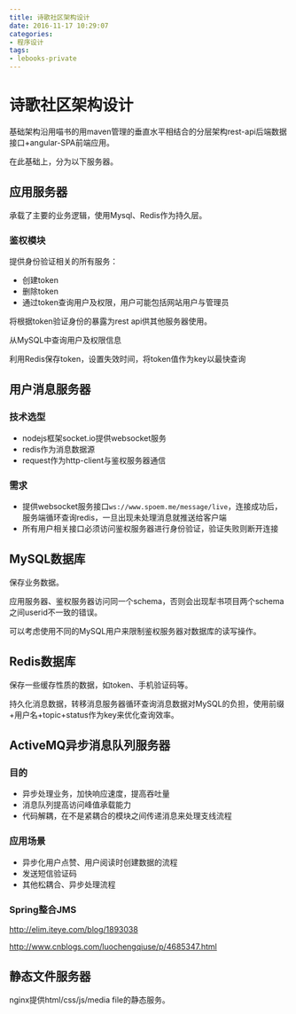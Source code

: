 ```yaml
---
title: 诗歌社区架构设计
date: 2016-11-17 10:29:07
categories: 
- 程序设计
tags:
- lebooks-private
---
```


# 诗歌社区架构设计

基础架构沿用喵书的用maven管理的垂直水平相结合的分层架构rest-api后端数据接口+angular-SPA前端应用。

在此基础上，分为以下服务器。

## 应用服务器

承载了主要的业务逻辑，使用Mysql、Redis作为持久层。

### 鉴权模块

提供身份验证相关的所有服务：

* 创建token
* 删除token
* 通过token查询用户及权限，用户可能包括网站用户与管理员

将根据token验证身份的暴露为rest api供其他服务器使用。

从MySQL中查询用户及权限信息

利用Redis保存token，设置失效时间，将token值作为key以最快查询

## 用户消息服务器

### 技术选型

* nodejs框架socket.io提供websocket服务
* redis作为消息数据源
* request作为http-client与鉴权服务器通信

### 需求

* 提供websocket服务接口`ws://www.spoem.me/message/live`，连接成功后，服务端循环查询redis，一旦出现未处理消息就推送给客户端
* 所有用户相关接口必须访问鉴权服务器进行身份验证，验证失败则断开连接

## MySQL数据库

保存业务数据。

应用服务器、鉴权服务器访问同一个schema，否则会出现犁书项目两个schema之间userid不一致的错误。

可以考虑使用不同的MySQL用户来限制鉴权服务器对数据库的读写操作。

## Redis数据库

保存一些缓存性质的数据，如token、手机验证码等。

持久化消息数据，转移消息服务器循环查询消息数据对MySQL的负担，使用前缀+用户名+topic+status作为key来优化查询效率。

## ActiveMQ异步消息队列服务器

### 目的

* 异步处理业务，加快响应速度，提高吞吐量
* 消息队列提高访问峰值承载能力
* 代码解耦，在不是紧耦合的模块之间传递消息来处理支线流程

### 应用场景

* 异步化用户点赞、用户阅读时创建数据的流程
* 发送短信验证码
* 其他松耦合、异步处理流程

### Spring整合JMS

http://elim.iteye.com/blog/1893038

http://www.cnblogs.com/luochengqiuse/p/4685347.html

## 静态文件服务器

nginx提供html/css/js/media file的静态服务。
